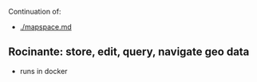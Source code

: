 Continuation of:

- [./mapspace.md](./mapspace.md)

## Rocinante: store, edit, query, navigate geo data

- runs in docker